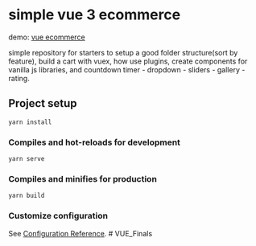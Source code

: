 # simple vue 3 ecommerce

demo: [vue ecommerce](https://vue-ecommerce-template.netlify.app/)

simple repository for starters to setup a good folder structure(sort by feature), build a cart with vuex, how use plugins, create components for vanilla js libraries, and countdown timer - dropdown - sliders - gallery - rating.

## Project setup

```
yarn install
```

### Compiles and hot-reloads for development

```
yarn serve
```

### Compiles and minifies for production

```
yarn build
```

### Customize configuration

See [Configuration Reference](https://cli.vuejs.org/config/).
#   V U E _ F i n a l s  
 